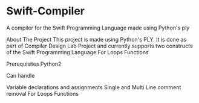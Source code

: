 # Swift-Compiler
A compiler for the Swift Programming Language made using Python's ply


About The Project
This project is made using Python's PLY. It is done as part of Compiler Design Lab Project and currently supports two constructs of the Swift Programming Language
For Loops
Functions

Prerequisites
Python2


Can handle

Variable declarations and assignments
Single and Multi Line comment removal
For Loops
Functions
